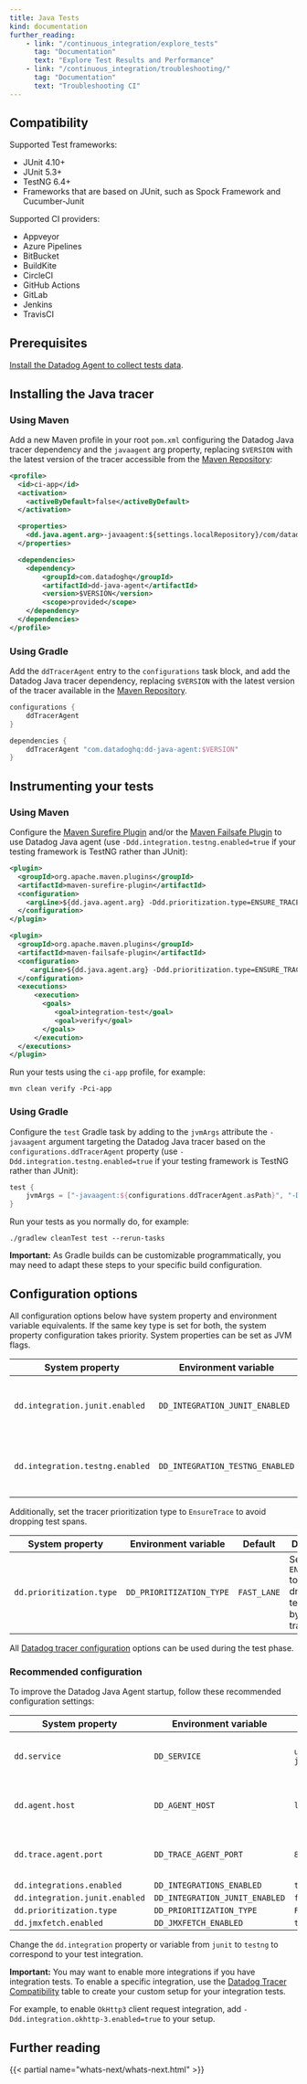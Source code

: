 ```yaml
---
title: Java Tests
kind: documentation
further_reading:
    - link: "/continuous_integration/explore_tests"
      tag: "Documentation"
      text: "Explore Test Results and Performance"
    - link: "/continuous_integration/troubleshooting/"
      tag: "Documentation"
      text: "Troubleshooting CI"
---
```


## Compatibility

Supported Test frameworks:
* JUnit 4.10+
* JUnit 5.3+
* TestNG 6.4+
* Frameworks that are based on JUnit, such as Spock Framework and Cucumber-Junit

Supported CI providers:
* Appveyor
* Azure Pipelines
* BitBucket
* BuildKite
* CircleCI
* GitHub Actions
* GitLab
* Jenkins
* TravisCI

## Prerequisites

[Install the Datadog Agent to collect tests data][1].

## Installing the Java tracer

### Using Maven

Add a new Maven profile in your root `pom.xml` configuring the Datadog Java tracer dependency and the `javaagent` arg property, replacing `$VERSION` with the latest version of the tracer accessible from the [Maven Repository][2]: 

```xml
<profile>
  <id>ci-app</id>
  <activation>
    <activeByDefault>false</activeByDefault>
  </activation>

  <properties>
    <dd.java.agent.arg>-javaagent:${settings.localRepository}/com/datadoghq/dd-java-agent/$VERSION/dd-java-agent-$VERSION.jar</dd.java.agent.arg>
  </properties>

  <dependencies>
    <dependency>
        <groupId>com.datadoghq</groupId>
        <artifactId>dd-java-agent</artifactId>
        <version>$VERSION</version>
        <scope>provided</scope>
    </dependency>  
  </dependencies> 
</profile>
```

### Using Gradle

Add the `ddTracerAgent` entry to the `configurations` task block, and add the Datadog Java tracer dependency, replacing `$VERSION` with the latest version of the tracer available in the [Maven Repository][2].

```groovy
configurations {
    ddTracerAgent
}

dependencies {
    ddTracerAgent "com.datadoghq:dd-java-agent:$VERSION"
}
```

## Instrumenting your tests

### Using Maven

Configure the [Maven Surefire Plugin][3] and/or the [Maven Failsafe Plugin][4] to use Datadog Java agent (use `-Ddd.integration.testng.enabled=true` if your testing framework is TestNG rather than JUnit):

```xml
<plugin>
  <groupId>org.apache.maven.plugins</groupId>
  <artifactId>maven-surefire-plugin</artifactId>
  <configuration>
    <argLine>${dd.java.agent.arg} -Ddd.prioritization.type=ENSURE_TRACE -Ddd.jmxfetch.enabled=false -Ddd.integrations.enabled=false -Ddd.integration.junit.enabled=true</argLine>
  </configuration>
</plugin>

<plugin>
  <groupId>org.apache.maven.plugins</groupId>
  <artifactId>maven-failsafe-plugin</artifactId>
  <configuration>
     <argLine>${dd.java.agent.arg} -Ddd.prioritization.type=ENSURE_TRACE -Ddd.jmxfetch.enabled=false -Ddd.integrations.enabled=false -Ddd.integration.junit.enabled=true</argLine>
  </configuration>
  <executions>
      <execution>
        <goals>
           <goal>integration-test</goal>
           <goal>verify</goal>
        </goals>
      </execution>
  </executions>
</plugin>
```

Run your tests using the `ci-app` profile, for example:
```
mvn clean verify -Pci-app
```
### Using Gradle

Configure the `test` Gradle task by adding to the `jvmArgs` attribute the `-javaagent` argument targeting the Datadog Java tracer based on the `configurations.ddTracerAgent` property (use `-Ddd.integration.testng.enabled=true` if your testing framework is TestNG rather than JUnit):

```groovy
test {
    jvmArgs = ["-javaagent:${configurations.ddTracerAgent.asPath}", "-Ddd.prioritization.type=ENSURE_TRACE", "-Ddd.jmxfetch.enabled=false", "-Ddd.integrations.enabled=false", "-Ddd.integration.junit.enabled=true"]
}
```

Run your tests as you normally do, for example:

```
./gradlew cleanTest test --rerun-tasks
```

**Important:** As Gradle builds can be customizable programmatically, you may need to adapt these steps to your specific build configuration.

## Configuration options

All configuration options below have system property and environment variable equivalents. If the same key type is set for both, the system property configuration takes priority. System properties can be set as JVM flags.

| System property                 | Environment variable            | Default | Description                                             |
|---------------------------------|---------------------------------|---------|---------------------------------------------------------|
| `dd.integration.junit.enabled`  | `DD_INTEGRATION_JUNIT_ENABLED`  | `false` | When `true`, tests based on JUnit runners are reported. |
| `dd.integration.testng.enabled` | `DD_INTEGRATION_TESTNG_ENABLED` | `false` | When `true`, tests based on TestNG are reported.        |

Additionally, set the tracer prioritization type to `EnsureTrace` to avoid dropping test spans.

| System property          | Environment variable            | Default | Description                                                       |
|--------------------------|--------------------------|------------|-------------------------------------------------------------------|
| `dd.prioritization.type` | `DD_PRIORITIZATION_TYPE` | `FAST_LANE` | Set to `ENSURE_TRACE` to avoid dropping tests spans by the tracer. |

All [Datadog tracer configuration][5] options can be used during the test phase.

### Recommended configuration

To improve the Datadog Java Agent startup, follow these recommended configuration settings:

| System property          | Environment variable            | Default | Recommendation                                                         |
|--------------------------------|--------------------------------|--------------------|------------------------------------------------------------------------|
| `dd.service`                   | `DD_SERVICE`                   | `unnamed-java-app` | The name of the Test Service that will appear in the CI Tests tab.  |
| `dd.agent.host`                | `DD_AGENT_HOST`                | `localhost`        | Make sure this property targets the Datadog Agent host.                |
| `dd.trace.agent.port`          | `DD_TRACE_AGENT_PORT`          | `8126`             | Make sure this property targets the Datadog Agent port.                |
| `dd.integrations.enabled`      | `DD_INTEGRATIONS_ENABLED`      | `true`             | `false`                                                                |
| `dd.integration.junit.enabled` | `DD_INTEGRATION_JUNIT_ENABLED` | `false`            | `true`                                                                 |
| `dd.prioritization.type`       | `DD_PRIORITIZATION_TYPE`       | `FAST_LANE`        | `ENSURE_TRACE`                                                         |
| `dd.jmxfetch.enabled`          | `DD_JMXFETCH_ENABLED`          | `true`             | `false`                                                                |

Change the `dd.integration` property or variable from `junit` to `testng` to correspond to your test integration.

**Important:** You may want to enable more integrations if you have integration tests. To enable a specific integration, use the [Datadog Tracer Compatibility][6] table to create your custom setup for your integration tests.

For example, to enable `OkHttp3` client request integration, add `-Ddd.integration.okhttp-3.enabled=true` to your setup.


## Further reading

{{< partial name="whats-next/whats-next.html" >}}

[1]: /continuous_integration/setup_tests/agent/
[2]: https://mvnrepository.com/artifact/com.datadoghq/dd-java-agent
[3]: https://maven.apache.org/surefire/maven-surefire-plugin/
[4]: https://maven.apache.org/surefire/maven-failsafe-plugin/
[5]: /tracing/setup_overview/setup/java/?tab=containers#configuration
[6]: /tracing/setup_overview/compatibility_requirements/java
